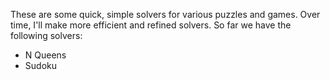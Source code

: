 These are some quick, simple solvers for various puzzles and games. Over time, I'll make more efficient and refined solvers. So far we have the following solvers:
* N Queens
* Sudoku
